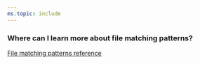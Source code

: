 ```yaml
---
ms.topic: include
---
```


### Where can I learn more about file matching patterns?

[File matching patterns reference](../file-matching-patterns.md)

